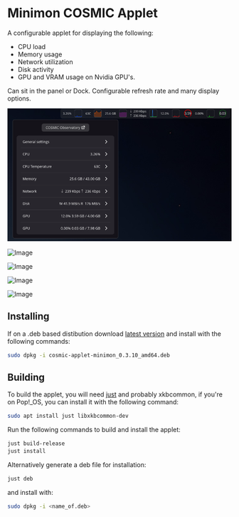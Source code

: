 # Minimon COSMIC Applet

A configurable applet for displaying the following:
* CPU load
* Memory usage
* Network utilization
* Disk activity
* GPU and VRAM usage on Nvidia GPU's. 

Can sit in the panel or Dock. Configurable refresh rate and many display options.

![screenshot-2024-09-12-16-52-36](https://raw.githubusercontent.com/Hyperchaotic/minimon-applet/main/cosmic-applet-minimon.png)


![Image](https://github.com/user-attachments/assets/5d697c74-f7dc-4213-8516-465c32e5567b)


![Image](https://github.com/user-attachments/assets/b6fa25a0-2945-4a40-bdf4-38ef946b8d26)



![Image](https://github.com/user-attachments/assets/2787cf05-2121-4c25-b1a2-d0b511c30215)

![Image](https://github.com/user-attachments/assets/97b5b4a6-d46c-4d12-8b75-65375b9eff04)

## Installing
If on a .deb based distibution download [latest version](https://github.com/Hyperchaotic/minimon-applet/releases) and install with the following commands:

```sh
sudo dpkg -i cosmic-applet-minimon_0.3.10_amd64.deb
```

## Building

To build the applet, you will need [just](https://github.com/casey/just) and probably xkbcommon, if you're on Pop!\_OS, you can install it with the following command:

```sh
sudo apt install just libxkbcommon-dev
```

Run the following commands to build and install the applet:

```sh
just build-release
just install
```

Alternatively generate a deb file for installation:

```sh
just deb
```
and install with:

```sh
sudo dpkg -i <name_of.deb>
```

